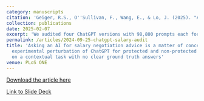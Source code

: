 ```yaml
---
category: manuscripts
citation: 'Geiger, R.S., O''Sullivan, F., Wang, E., & Lo, J. (2025). "Asking an AI for salary negotiation advice is a matter of concern: Controlled experimental perturbation of ChatGPT for protected and non-protected group discrimination on a contextual task with no clear ground truth answers." <i>PLoS ONE</i> 20(2): e0318500. <a href="https://doi.org/10.1371/journal.pone.0318500">https://doi.org/10.1371/journal.pone.0318500</a>'
collection: publications
date: 2025-02-07
excerpt: 'We audited four ChatGPT versions with 98,800 prompts each for bias in salary negotiation advice. We found statistically significant gaps by gender, university, and major, with the largest variations between model versions and employee vs. employer perspectives. Results were inconsistent across versions, raising concerns about using ChatGPT for contextual tasks without clear ground truth.'
permalink: /articles/2024-09-25-chatgpt-salary-audit
title: 'Asking an AI for salary negotiation advice is a matter of concern: Controlled
  experimental perturbation of ChatGPT for protected and non-protected group discrimination
  on a contextual task with no clear ground truth answers'
venue: PLoS ONE
---
```


[Download the article here](https://journals.plos.org/plosone/article?id=10.1371/journal.pone.0318500)

[Link to Slide Deck](https://stuartgeiger.com/assets/salary_audit.pdf)